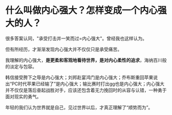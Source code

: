 # 什么叫做内心强大？怎样变成一个内心强大的人？

很多答案认同，"承受打击并一笑而过=内心强大"。曾经我也这样认为。  

但有所经历，才渐渐发现内心强大并不仅仅只是承受痛苦。  

我理解的内心强大，**是更柔和客观地看待世界，是对内心柔性的追求**，海纳百川般的淡定与包容。  

韩信接受胯下之辱是内心强大；刘邦赴宴鸿门是内心强大；乔布斯重回苹果说出“PC时代苹果已经输了”是内心强大；输比赛时打出gg也是内心强大；内心强大并不仅仅是落后奋起战胜对手，应该还包含着无力挽回时的从容与认错，一种勇于面对现实的勇气。  

年轻的我们认为世界就是自己，见过世界以后，才真正理解了“顺势而为”。